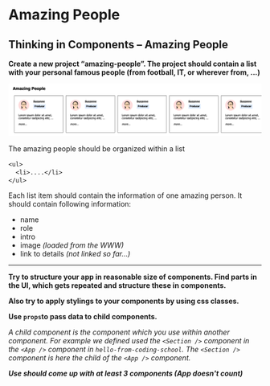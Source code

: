 # Amazing People

## Thinking in Components – Amazing People

**Create a new project “amazing-people”. The project should contain a list with your personal famous people (from football, IT, or wherever from, ...)**

![Amazing People Screenshot](./amazing-people.png)


The amazing people should be organized within a list
```
<ul>
  <li>....</li>
</ul>
```

Each list item should contain the information of one amazing person.
It should contain following information:

- name
- role
- intro
- image *(loaded from the WWW)*
- link to details *(not linked so far…)*

---

**Try to structure your app in reasonable size of components.
Find parts in the UI, which gets repeated and structure these in components.**

**Also try to apply stylings to your components by using css classes.**

**Use `props`to pass data to child components.**

*A child component is the component which you use within another component. For example we defined used the `<Section />` component in the `<App />` component in `hello-from-coding-school`. The `<Section />` component is here the child of the `<App />` component.*


***Use should come up with at least 3 components (App doesn't count)***
